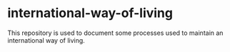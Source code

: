 # international-way-of-living

This repository is used to document some processes used to maintain an international way of living.